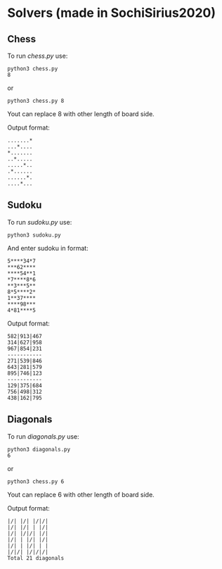 # Solvers (made in SochiSirius2020)

## Chess
To run *chess.py* use:

```
python3 chess.py
8
```

or

```
python3 chess.py 8
```
Yout can replace 8 with other length of board side.

Output format:

```
.......*
...*....
*.......
..*.....
.....*..
.*......
......*.
....*...
```

## Sudoku
To run *sudoku.py* use:

```
python3 sudoku.py
```
And enter sudoku in format:
```
5****34*7
***62****
****54**1
*7****8*6
**3***5**
8*5****2*
1**37****
****98***
4*81****5
```
Output format:
```
582|913|467
314|627|958
967|854|231
-----------
271|539|846
643|281|579
895|746|123
-----------
129|375|684
756|498|312
438|162|795
```

## Diagonals
To run *diagonals.py* use:

```
python3 diagonals.py
6
```

or

```
python3 chess.py 6
```
Yout can replace 6 with other length of board side.

Output format:

```
|/| |/| |/|/|
|/| |/| | |/|
|/| |/|/| |/|
|/| | |/| |/|
|/| | |/| | |
|/|/| |/|/|/|
Total 21 diagonals
```